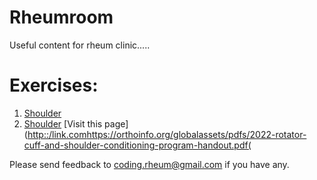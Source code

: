 # Rheumroom
Useful content for rheum clinic.....

# Exercises:
1. [Shoulder](https://orthoinfo.org/globalassets/pdfs/2022-rotator-cuff-and-shoulder-conditioning-program-handout.pdf)
2. <a href="https://orthoinfo.org/globalassets/pdfs/2022-rotator-cuff-and-shoulder-conditioning-program-handout.pdf" target="_blank">Shoulder</a>
[Visit this page]([http::/link.com](https://orthoinfo.org/globalassets/pdfs/2022-rotator-cuff-and-shoulder-conditioning-program-handout.pdf)https://orthoinfo.org/globalassets/pdfs/2022-rotator-cuff-and-shoulder-conditioning-program-handout.pdf(

Please send feedback to coding.rheum@gmail.com if you have any. 
